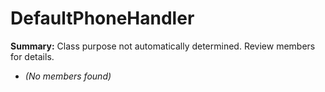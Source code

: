 # DefaultPhoneHandler

**Summary:** Class purpose not automatically determined. Review members for details.
- *(No members found)*
